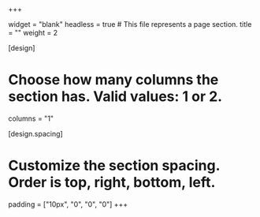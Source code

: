 +++

widget = "blank"
headless = true  # This file represents a page section.
title = ""
weight = 2

[design]
  # Choose how many columns the section has. Valid values: 1 or 2.
  columns = "1"
  
[design.spacing]
  # Customize the section spacing. Order is top, right, bottom, left.
  padding = ["10px", "0", "0", "0"]
+++
<!-- 
{{% alert note %}}
[Θέματα Διπλωματικών Εργασιών 2019-2020](thesestopics)
{{% /alert %}}
-->
